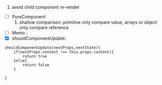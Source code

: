1. avoid child component re-render
- [ ] PureComponent
    1. shallow comparison:  primitive only compare value, arrays or object only compare reference
- [ ] Memo :
- [x] shouldComponentUpdate:
```
shouldComponentUpdate(nextProps,nextState){
    if(nextProps.content !== this.props.content){
        return true
    }else{
        return false
    }

}
```
